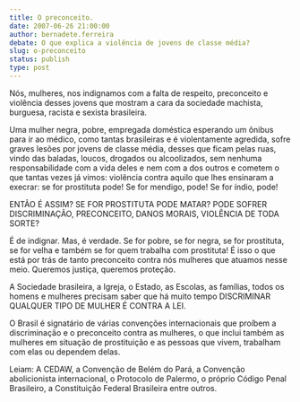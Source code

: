 ```yaml
---
title: O preconceito.    
date: 2007-06-26 21:00:00
author: bernadete.ferreira
debate: O que explica a violência de jovens de classe média?
slug: o-preconceito
status: publish 
type: post
---
```


  

Nós, mulheres, nos indignamos com a falta de respeito, preconceito e violência desses jovens que mostram a cara da sociedade machista, burguesa, racista e sexista brasileira.  

  

 Uma mulher negra, pobre, empregada doméstica esperando um ônibus para ir ao médico, como tantas brasileiras e é violentamente agredida, sofre graves lesões por jovens de classe média, desses que ficam pelas ruas, vindo das baladas, loucos, drogados ou alcoolizados, sem nenhuma responsabilidade com a vida deles e nem com a dos outros e cometem o que tantas vezes já vimos: violência contra aquilo que lhes ensinaram a execrar: se for prostituta pode! Se for mendigo, pode! Se for índio, pode!  

  

ENTÃO É ASSIM? SE FOR PROSTITUTA PODE MATAR? PODE SOFRER DISCRIMINAÇÃO, PRECONCEITO, DANOS MORAIS, VIOLÊNCIA DE TODA SORTE?  

  

É de indignar. Mas, é verdade. Se for pobre, se for negra, se for prostituta, se for velha e também se for quem trabalha com prostituta! É isso o que está por trás de tanto preconceito contra nós mulheres que atuamos nesse meio. Queremos justiça, queremos proteção.  

  

A Sociedade brasileira, a Igreja, o Estado, as Escolas, as famílias, todos os homens e mulheres precisam saber que há muito tempo DISCRIMINAR QUALQUER TIPO DE MULHER É CONTRA A LEI.   

  

O Brasil é signatário de várias convenções internacionais que proíbem a discriminação e o preconceito contra as mulheres, o que inclui também as mulheres em situação de prostituição e as pessoas que vivem, trabalham com elas ou dependem delas.   

  

Leiam: A CEDAW, a Convenção de Belém do Pará, a Convenção abolicionista internacional, o Protocolo de Palermo, o próprio Código Penal Brasileiro, a Constituição Federal Brasileira entre outros.
